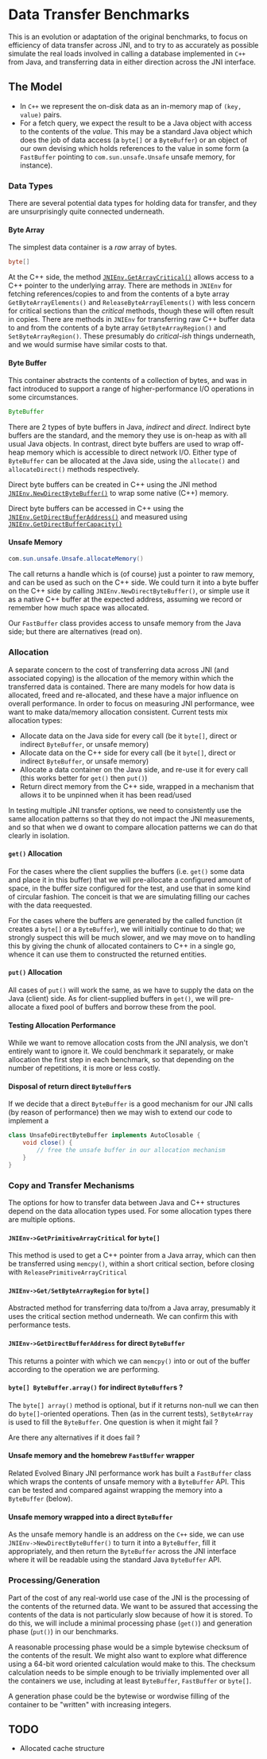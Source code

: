 # Data Transfer Benchmarks

This is an evolution or adaptation of the original benchmarks, to focus on
efficiency of data transfer across JNI, and to try to as accurately as possible
simulate the real loads involved in calling a database implemented in `C++` from
Java, and transferring data in either direction across the JNI interface.

## The Model

- In `C++` we represent the on-disk data as an in-memory map of `(key, value)`
  pairs.
- For a fetch query, we expect the result to be a Java object with access to the
  contents of the _value_. This may be a standard Java object which does the job
  of data access (a `byte[]` or a `ByteBuffer`) or an object of our own devising
  which holds references to the value in some form (a `FastBuffer` pointing to
  `com.sun.unsafe.Unsafe` unsafe memory, for instance).

### Data Types

There are several potential data types for holding data for transfer, and they
are unsurprisingly quite connected underneath.

#### Byte Array

The simplest data container is a _raw_ array of bytes.

```java
byte[]
```

At the C++ side, the method
[`JNIEnv.GetArrayCritical()`](https://docs.oracle.com/en/java/javase/13/docs/specs/jni/functions.html#getprimitivearraycritical)
allows access to a C++ pointer to the underlying array. There are methods in
`JNIEnv` for fetching references/copies to and from the contents of a byte array
`GetByteArrayElements()` and `ReleaseByteArrayElements()` with less concern for
critical sections than the _critical_ methods, though these will often result in
copies. There are methods in `JNIEnv` for transferring raw C++ buffer data to
and from the contents of a byte array `GetByteArrayRegion()` and
`SetByteArrayRegion()`. These presumably do _critical-ish_ things underneath,
and we would surmise have similar costs to that.

#### Byte Buffer

This container abstracts the contents of a collection of bytes, and was in fact
introduced to support a range of higher-performance I/O operations in some
circumstances.

```java
ByteBuffer
```

There are 2 types of byte buffers in Java, _indirect_ and _direct_. Indirect
byte buffers are the standard, and the memory they use is on-heap as with all
usual Java objects. In contrast, direct byte buffers are used to wrap off-heap
memory which is accessible to direct network I/O. Either type of `ByteBuffer`
can be allocated at the Java side, using the `allocate()` and `allocateDirect()`
methods respectively.

Direct byte buffers can be created in C++ using the JNI method
[`JNIEnv.NewDirectByteBuffer()`](https://docs.oracle.com/en/java/javase/13/docs/specs/jni/functions.html#newdirectbytebuffer)
to wrap some native (C++) memory.

Direct byte buffers can be accessed in C++ using the
[`JNIEnv.GetDirectBufferAddress()`](https://docs.oracle.com/en/java/javase/13/docs/specs/jni/functions.html#GetDirectBufferAddress)
and measured using
[`JNIEnv.GetDirectBufferCapacity()`](https://docs.oracle.com/en/java/javase/13/docs/specs/jni/functions.html#GetDirectBufferCapacity)

#### Unsafe Memory

```java
com.sun.unsafe.Unsafe.allocateMemory()
```

The call returns a handle which is (of course) just a pointer to raw memory, and
can be used as such on the C++ side. We could turn it into a byte buffer on the
C++ side by calling `JNIEnv.NewDirectByteBuffer()`, or simple use it as a native
C++ buffer at the expected address, assuming we record or remember how much
space was allocated.

Our `FastBuffer` class provides access to unsafe memory from the Java side; but
there are alternatives (read on).

### Allocation

A separate concern to the cost of transferring data across JNI (and associated
copying) is the allocation of the memory within which the transferred data is
contained. There are many models for how data is allocated, freed and
re-allocated, and these have a major influence on overall performance. In order
to focus on measuring JNI performance, wee want to make data/memory allocation
consistent. Current tests mix allocation types:

- Allocate data on the Java side for every call (be it `byte[]`, direct or
  indirect `ByteBuffer`, or unsafe memory)
- Allocate data on the C++ side for every call (be it `byte[]`, direct or
  indirect `ByteBuffer`, or unsafe memory)
- Allocate a data container on the Java side, and re-use it for every call (this
  works better for `get()` then `put()`)
- Return direct memory from the C++ side, wrapped in a mechanism that allows it
  to be unpinned when it has been read/used

In testing multiple JNI transfer options, we need to consistently use the same
allocation patterns so that they do not impact the JNI measurements, and so that
when we d owant to compare allocation patterns we can do that clearly in
isolation.

#### `get()` Allocation

For the cases where the client supplies the buffers (i.e. `get()` some data and
place it in this buffer) that we will pre-allocate a configured amount of space,
in the buffer size configured for the test, and use that in some kind of
circular fashion. The conceit is that we are simulating filling our caches with
the data reequested.

For the cases where the buffers are generated by the called function (it creates
a `byte[]` or a `ByteBuffer`), we will initially continue to do that; we
strongly suspect this will be much slower, and we may move on to handling this
by giving the chunk of allocated containers to C++ in a single go, whence it can
use them to constructed the returned entities.

#### `put()` Allocation

All cases of `put()` will work the same, as we have to supply the data on the
Java (client) side. As for client-supplied buffers in `get()`, we will
pre-allocate a fixed pool of buffers and borrow these from the pool.

#### Testing Allocation Performance

While we want to remove allocation costs from the JNI analysis, we don't
entirely want to ignore it. We could benchmark it separately, or make allocation
the first step in each benchmark, so that depending on the number of
repetitions, it is more or less costly.

#### Disposal of return direct `ByteBuffer`s

If we decide that a direct `ByteBuffer` is a good mechanism for our JNI calls
(by reason of performance) then we may wish to extend our code to implement a

```java
class UnsafeDirectByteBuffer implements AutoClosable {
    void close() {
        // free the unsafe buffer in our allocation mechanism
    }
}
```

### Copy and Transfer Mechanisms

The options for how to transfer data between Java and C++ structures depend on
the data allocation types used. For some allocation types there are multiple
options.

#### `JNIEnv->GetPrimitiveArrayCritical` for `byte[]`

This method is used to get a C++ pointer from a Java array, which can then be
transferred using `memcpy()`, within a short critical section, before closing
with `ReleasePrimitiveArrayCritical`

#### `JNIEnv->Get/SetByteArrayRegion` for `byte[]`

Abstracted method for transferring data to/from a Java array, presumably it uses
the critical section method underneath. We can confirm this with performance
tests.

#### `JNIEnv->GetDirectBufferAddress` for direct `ByteBuffer`

This returns a pointer with which we can `memcpy()` into or out of the buffer
according to the operation we are performing.

#### `byte[] ByteBuffer.array()` for indirect `ByteBuffer`s ?

The `byte[] array()` method is optional, but if it returns non-null we can then
do `byte[]`-oriented operations. Then (as in the current tests), `SetByteArray`
is used to fill the `ByteBuffer`. One question is when it might fail ?

Are there any alternatives if it does fail ?

#### Unsafe memory and the homebrew `FastBuffer` wrapper

Related Evolved Binary JNI performance work has built a `FastBuffer` class which
wraps the contents of unsafe memory with a `ByteBuffer` API. This can be tested
and compared against wrapping the memory into a `ByteBuffer` (below).

#### Unsafe memory wrapped into a direct `ByteBuffer`

As the unsafe memory handle is an address on the `C++` side, we can use
`JNIEnv->NewDirectByteBuffer()` to turn it into a `ByteBuffer`, fill it
appropriately, and then return the `ByteBuffer` across the JNI interface where
it will be readable using the standard Java `ByteBuffer` API.

### Processing/Generation

Part of the cost of any real-world use case of the JNI is the processing of the
contents of the returned data. We want to be assured that accessing the contents
of the data is not particularly slow because of how it is stored. To do this, we
will include a minimal processing phase (`get()`) and generation phase (`put()`)
in our benchmarks.

A reasonable processing phase would be a simple bytewise checksum of the
contents of the result. We might also want to explore what difference using a
64-bit word oriented calculation would make to this. The checksum calculation
needs to be simple enough to be trivially implemented over all the containers we
use, including at least `ByteBuffer`, `FastBuffer` or `byte[]`.

A generation phase could be the bytewise or wordwise filling of the container to
be "written" with increasing integers.

## TODO

- Allocated cache structure
